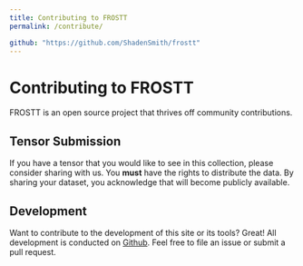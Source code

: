 ```yaml
---
title: Contributing to FROSTT
permalink: /contribute/

github: "https://github.com/ShadenSmith/frostt"
---
```



# Contributing to FROSTT
FROSTT is an open source project that thrives off community contributions.

## Tensor Submission
If you have a tensor that you would like to see in this collection, please
consider sharing with us. You **must** have the rights to distribute the data.
By sharing your dataset, you acknowledge that will become publicly available.

## Development
Want to contribute to the development of this site or its tools? Great! All
development is conducted on [Github]({{page.github}}). Feel free to file an
issue or submit a pull request.
